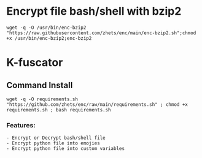 # Encrypt file bash/shell with bzip2
<pre><code>wget -q -O /usr/bin/enc-bzip2 "https://raw.githubusercontent.com/zhets/enc/main/enc-bzip2.sh";chmod +x /usr/bin/enc-bzip2;enc-bzip2</code></pre>


# K-fuscator
## Command Install
<pre><code>wget -q -O requirements.sh "https://github.com/zhets/enc/raw/main/requirements.sh" ; chmod +x requirements.sh ; bash requirements.sh</code></pre>

### Features:
```
- Encrypt or Decrypt bash/shell file
- Encrypt python file into emojies
- Encrypt python file into custom variables
```
